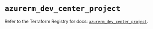 # `azurerm_dev_center_project`

Refer to the Terraform Registry for docs: [`azurerm_dev_center_project`](https://registry.terraform.io/providers/hashicorp/azurerm/4.37.0/docs/resources/dev_center_project).
